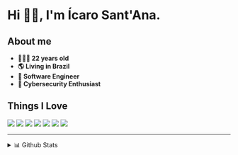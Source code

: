 # Hi 👋🏾, I'm Ícaro Sant'Ana.

## About me
- **🙎🏽‍♂️ 22 years old**
- **🌎 Living in Brazil**
- **💼 Software Engineer**
- **🔐 Cybersecurity Enthusiast**

## Things I Love
![](https://img.shields.io/badge/TypeScript-3178C6?style=flat&logo=typescript&logoColor=white)
![](https://img.shields.io/badge/SQL-4479A1?style=flat&logo=postgresql&logoColor=white)
![](https://img.shields.io/badge/Linux-FCC624?style=flat&logo=linux&logoColor=black)
![](https://img.shields.io/badge/Containerization-2496ED?style=flat&logo=docker&logoColor=white)
![](https://img.shields.io/badge/Cybersecurity-000000?style=flat&logo=hackthebox&logoColor=green)
![](https://img.shields.io/badge/Cryptography-8A2BE2?style=flat&logo=gnuprivacyguard&logoColor=white)
![](https://img.shields.io/badge/Reverse%20Engineering-ff5733?style=flat&logo=virustotal&logoColor=white)

---

<details>
  <summary>📊 Github Stats</summary>
  <p align="center">
    <img src="https://github-readme-stats-topaz-sigma-76.vercel.app/api?show_icons=true&username=SmookeyDev&theme=material-palenight" alt="SmookeyDev Stats" />
  </p>
</details>
